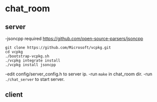 # chat_room
## server
-jsoncpp required https://github.com/open-source-parsers/jsoncpp
``` 
git clone https://github.com/Microsoft/vcpkg.git
cd vcpkg
./bootstrap-vcpkg.sh
./vcpkg integrate install
./vcpkg install jsoncpp 
``` 

-edit config/server_config.h to server ip.
-run `make` in chat_room dir.
-run `./chat_server` to start server.
## client

